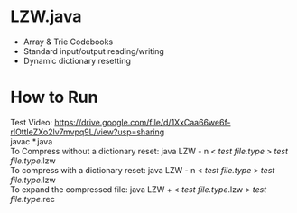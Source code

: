 # LZW.java
- Array & Trie Codebooks<br>
- Standard input/output reading/writing<br>
- Dynamic dictionary resetting<br>

# How to Run
Test Video: https://drive.google.com/file/d/1XxCaa66we6f-rlOttleZXo2lv7mvpq9L/view?usp=sharing<br>
javac *.java<br>
To Compress without a dictionary reset: java LZW - n < _test file.type_ > _test file.type_.lzw <br>
To compress with a dictionary reset:    java LZW - n < _test file.type_ > _test file.type_.lzw <br>
To expand the compressed file:          java LZW + < _test file.type_.lzw > _test file.type_.rec <br>
